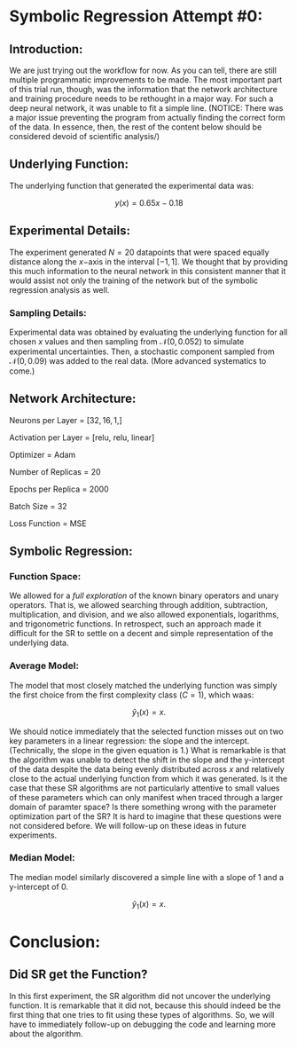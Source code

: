# Symbolic Regression Attempt #0:

## Introduction:

We are just trying out the workflow for now. As you can tell, there are still multiple programmatic improvements to be made. The most important part of this trial run, though, was the information that the network architecture and training procedure needs to be rethought in a major way. For such a deep neural network, it was unable to fit a simple line. (NOTICE: There was a major issue preventing the program from actually finding the correct form of the data. In essence, then, the rest of the content below should be considered devoid of scientific analysis/)

## Underlying Function:

The underlying function that generated the experimental data was:

$$y(x) = 0.65 x - 0.18$$

## Experimental Details:

The experiment generated $N = 20$ datapoints that were spaced equally distance along the $x-$axis in the interval $[-1, 1]$. We thought that by providing this much information to the neural network in this consistent manner that it would assist not only the training of the network but of the symbolic regression analysis as well.

### Sampling Details:

Experimental data was obtained by evaluating the underlying function for all chosen $x$ values and then sampling from $\mathcal{N}(0, 0.052)$ to simulate experimental uncertainties. Then, a stochastic component sampled from $\mathcal{N}(0, 0.09)$ was added to the real data. (More advanced systematics to come.)

## Network Architecture:

Neurons per Layer = $[32, 16, 1, ]$

Activation per Layer = [relu, relu, linear]

Optimizer = Adam

Number of Replicas = $20$

Epochs per Replica = $2000$

Batch Size = 32

Loss Function = MSE

## Symbolic Regression:

### Function Space:

We allowed for a *full exploration* of the known binary operators and unary operators. That is, we allowed searching through addition, subtraction, multiplication, and division, and we also allowed exponentials, logarithms, and trigonometric functions. In retrospect, such an approach made it difficult for the SR to settle on a decent and simple representation of the underlying data. 

### Average Model:

The model that most closely matched the underlying function was simply the first choice from the first complexity class $(C = 1)$, which waas:

$$\hat{y}_{1}(x) = x.$$

We should notice immediately that the selected function misses out on two key parameters in a linear regression: the slope and the intercept. (Technically, the slope in the given equation is $1$.) What is remarkable is that the algorithm was unable to detect the shift in the slope and the y-intercept of the data despite the data being evenly distributed across $x$ and relatively close to the actual underlying function from which it was generated. Is it the case that these SR algorithms are not particularly attentive to small values of these parameters which can only manifest when traced through a larger domain of paramter space? Is there something wrong with the parameter optimization part of the SR? It is hard to imagine that these questions were not considered before. We will follow-up on these ideas in future experiments.

### Median Model:

The median model similarly discovered a simple line with a slope of $1$ and a y-intercept of $0$.

$$\hat{y}_{1}(x) = x.$$

# Conclusion:

## Did SR get the Function?

In this first experiment, the SR algorithm did not uncover the underlying function. It is remarkable that it did not, because this should indeed be the first thing that one tries to fit using these types of algorithms. So, we will have to immediately follow-up on debugging the code and learning more about the algorithm.